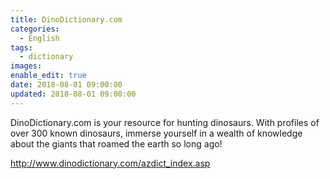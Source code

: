 ```yaml
---
title: DinoDictionary.com
categories:
  - English
tags:
  - dictionary
images:
enable_edit: true
date: 2018-08-01 09:00:00
updated: 2018-08-01 09:00:00
---
```

DinoDictionary.com is your resource for hunting dinosaurs. With profiles of over 300 known dinosaurs, immerse yourself in a wealth of knowledge about the giants that roamed the earth so long ago!

http://www.dinodictionary.com/azdict_index.asp
